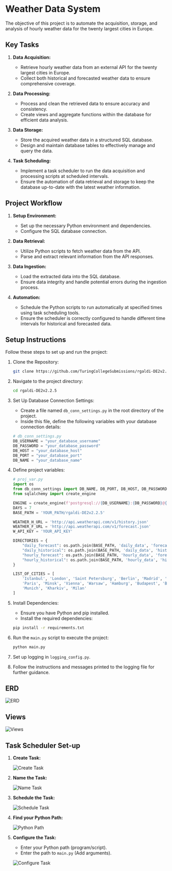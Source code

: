 # Weather Data System

The objective of this project is to automate the acquisition, storage, and analysis of hourly weather data for the twenty largest cities in Europe.

## Key Tasks

1. **Data Acquisition:**
    - Retrieve hourly weather data from an external API for the twenty largest cities in Europe.
    - Collect both historical and forecasted weather data to ensure comprehensive coverage.

2. **Data Processing:**
    - Process and clean the retrieved data to ensure accuracy and consistency.
    - Create views and aggregate functions within the database for efficient data analysis.

3. **Data Storage:**
    - Store the acquired weather data in a structured SQL database.
    - Design and maintain database tables to effectively manage and query the data.

4. **Task Scheduling:**
    - Implement a task scheduler to run the data acquisition and processing scripts at scheduled intervals.
    - Ensure the automation of data retrieval and storage to keep the database up-to-date with the latest weather information.

## Project Workflow

1. **Setup Environment:**
    - Set up the necessary Python environment and dependencies.
    - Configure the SQL database connection.

2. **Data Retrieval:**
    - Utilize Python scripts to fetch weather data from the API.
    - Parse and extract relevant information from the API responses.

3. **Data Ingestion:**
    - Load the extracted data into the SQL database.
    - Ensure data integrity and handle potential errors during the ingestion process.

4. **Automation:**
    - Schedule the Python scripts to run automatically at specified times using task scheduling tools.
    - Ensure the scheduler is correctly configured to handle different time intervals for historical and forecasted data.

## Setup Instructions

Follow these steps to set up and run the project:

1. Clone the Repository:
    ```bash
    git clone https://github.com/TuringCollegeSubmissions/rgaldi-DE2v2.2.5
    ```
2. Navigate to the project directory:
    ```bash
    cd rgaldi-DE2v2.2.5
    ```
3. Set Up Database Connection Settings:
    - Create a file named `db_conn_settings.py` in the root directory of the project.
    - Inside this file, define the following variables with your database connection details:

    ```python
    # db_conn_settings.py
    DB_USERNAME = "your_database_username"
    DB_PASSWORD = "your_database_password"
    DB_HOST = "your_database_host"
    DB_PORT = "your_database_port"
    DB_NAME = "your_database_name"
    ```

4. Define project variables:
    ```python
    # proj_var.py
    import os
    from db_conn_settings import DB_NAME, DB_PORT, DB_HOST, DB_PASSWORD, DB_USERNAME
    from sqlalchemy import create_engine

    ENGINE = create_engine(f'postgresql://{DB_USERNAME}:{DB_PASSWORD}@{DB_HOST}:{DB_PORT}/{DB_NAME}')
    DAYS = 7
    BASE_PATH = 'YOUR_PATH/rgaldi-DE2v2.2.5'

    WEATHER_H_URL = 'http://api.weatherapi.com/v1/history.json'
    WEATHER_F_URL = 'http://api.weatherapi.com/v1/forecast.json'
    W_API_KEY = 'YOUR_API_KEY'

    DIRECTORIES = {
        "daily_forecast": os.path.join(BASE_PATH, 'daily_data', 'forecast'),
        "daily_historical": os.path.join(BASE_PATH, 'daily_data', 'historical'),
        "hourly_forecast": os.path.join(BASE_PATH, 'hourly_data', 'forecast'),
        "hourly_historical": os.path.join(BASE_PATH, 'hourly_data', 'historical'),
    }

    LIST_OF_CITIES = [
        'Istanbul', 'London', 'Saint Petersburg', 'Berlin', 'Madrid', 'Kyiv', 'Rome', 'Bucharest',
        'Paris', 'Minsk', 'Vienna', 'Warsaw', 'Hamburg', 'Budapest', 'Belgrade', 'Barcelona',
        'Munich', 'Kharkiv', 'Milan'
    ]
    ```

5. Install Dependencies:
    - Ensure you have Python and pip installed.
    - Install the required dependencies:
    ```bash
    pip install -r requirements.txt
    ```

6. Run the `main.py` script to execute the project:
    ```bash
    python main.py
    ```

7. Set up logging in `logging_config.py`.

8. Follow the instructions and messages printed to the logging file for further guidance.

## ERD
![ERD](Images/Screenshot1.png)

## Views
![Views](Images/Screenshot2.png)

## Task Scheduler Set-up

1. **Create Task:**

    ![Create Task](Images/Screenshot3.png)

2. **Name the Task:**

    ![Name Task](Images/Screenshot4.png)

3. **Schedule the Task:**

    ![Schedule Task](Images/Screenshot5.png)

4. **Find your Python Path:**

    ![Python Path](Images/Screenshot6.png)

5. **Configure the Task:**

    - Enter your Python path (program/script).
    - Enter the path to `main.py` (Add arguments).
   
    ![Configure Task](Images/Screenshot7.png)
